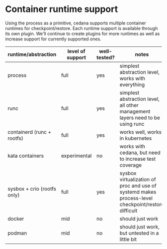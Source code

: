 # Container runtime support

Using the process as a primitive, cedana supports multiple container runtimes for checkpoint/restore. Each runtime support is available through its own plugin. We'll continue to create plugins for more runtimes as well as increase support for currently supported ones. 

| runtime/abstraction         | level of support | well-tested? | notes                                                                                             |
|-----------------------------|------------------|--------------|---------------------------------------------------------------------------------------------------|
| process                     | full             | yes          | simplest abstraction level, works with everything                                                 |
| runc                        | full             | yes          | simplest abstraction level, all other management layers need to be using runc                     |
| containerd (runc + rootfs)  | full             | yes          | works well, works in kubernetes                                                                   |
| kata containers             | experimental     | no           | works with cedana, but need to increase test coverage                                             |
| sysbox + crio (rootfs only) | full             | yes          | sysbox virtualization of proc and use of systemd makes process-level checkpoint/restore difficult |
| docker                      | mid              | no           | should just work                                                                                  |
| podman                      | mid              | no           | should just work, but untested in a little bit                                                    |
